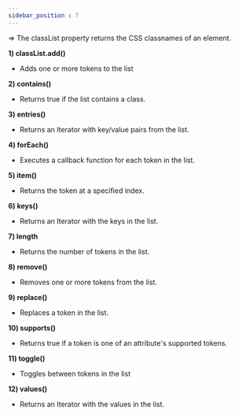 ```yaml
---
sidebar_position : 7
---
```


=> The classList property returns the CSS classnames of an element.


**1) classList.add()**

- Adds one or more tokens to the list

**2) contains()**

- Returns true if the list contains a class.

**3) entries()**	

- Returns an Iterator with key/value pairs from the list.


**4) forEach()**

- Executes a callback function for each token in the list.

**5) item()**	

- Returns the token at a specified index.


**6) keys()**	

- Returns an Iterator with the keys in the list.


**7) length**	

- Returns the number of tokens in the list.

**8) remove()**

- Removes one or more tokens from the list.


**9) replace()**	

- Replaces a token in the list.

**10) supports()**	

- Returns true if a token is one of an attribute's supported tokens.


**11) toggle()**	

- Toggles between tokens in the list

**12) values()**	

- Returns an Iterator with the values in the list.